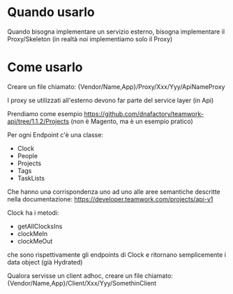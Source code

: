 # Quando usarlo

Quando bisogna implementare un servizio esterno, bisogna implementare il Proxy/Skeleton (in realtà noi implementiamo solo il Proxy)

# Come usarlo

Creare un file chiamato: {Vendor/Name,App}/Proxy/Xxx/Yyy/ApiNameProxy

I proxy se utilizzati all'esterno devono far parte del service layer (in Api)

Prendiamo come esempio https://github.com/dnafactory/teamwork-api/tree/1.1.2/Projects (non è Magento, ma è un esempio pratico)

Per ogni Endpoint c'è una classe:

- Clock
- People
- Projects
- Tags
- TaskLists

Che hanno una corrispondenza uno ad uno alle aree semantiche descritte nella documentazione: https://developer.teamwork.com/projects/api-v1

Clock ha i metodi:

- getAllClocksIns
- clockMeIn
- clockMeOut

che sono rispettivamente gli endpoints di Clock e ritornano semplicemente i data object (già Hydrated)

Qualora servisse un client adhoc, creare un file chiamato: {Vendor/Name,App}/Client/Xxx/Yyy/SomethinClient